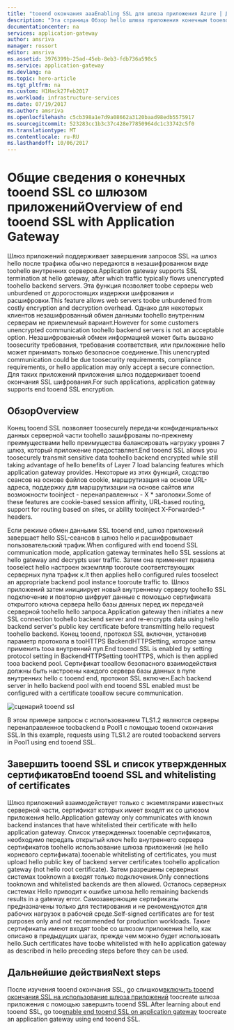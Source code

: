 ```yaml
---
title: "tooend окончания aaaEnabling SSL для шлюза приложения Azure | Документы Microsoft"
description: "Эта страница Обзор hello шлюза приложения конечным tooend поддержки SSL."
documentationcenter: na
services: application-gateway
author: amsriva
manager: rossort
editor: amsriva
ms.assetid: 3976399b-25ad-45eb-8eb3-fdb736a598c5
ms.service: application-gateway
ms.devlang: na
ms.topic: hero-article
ms.tgt_pltfrm: na
ms.custom: H1Hack27Feb2017
ms.workload: infrastructure-services
ms.date: 07/19/2017
ms.author: amsriva
ms.openlocfilehash: c5cb398a1e7d9a08662a3120baad98edb5575917
ms.sourcegitcommit: 523283cc1b3c37c428e77850964dc1c33742c5f0
ms.translationtype: MT
ms.contentlocale: ru-RU
ms.lasthandoff: 10/06/2017
---
```

# <a name="overview-of-end-tooend-ssl-with-application-gateway"></a><span data-ttu-id="6ce64-103">Общие сведения о конечных tooend SSL со шлюзом приложений</span><span class="sxs-lookup"><span data-stu-id="6ce64-103">Overview of end tooend SSL with Application Gateway</span></span>

<span data-ttu-id="6ce64-104">Шлюз приложений поддерживает завершения запросов SSL на шлюз hello после трафика обычно передаются в незашифрованном виде toohello внутренних серверов.</span><span class="sxs-lookup"><span data-stu-id="6ce64-104">Application gateway supports SSL termination at hello gateway, after which traffic typically flows unencrypted toohello backend servers.</span></span> <span data-ttu-id="6ce64-105">Эта функция позволяет toobe серверы web unburdened от дорогостоящих издержки шифрования и расшифровки.</span><span class="sxs-lookup"><span data-stu-id="6ce64-105">This feature allows web servers toobe unburdened from costly encryption and decryption overhead.</span></span> <span data-ttu-id="6ce64-106">Однако для некоторых клиентов незашифрованный обмен данными toohello внутренним серверам не приемлемый вариант.</span><span class="sxs-lookup"><span data-stu-id="6ce64-106">However for some customers unencrypted communication toohello backend servers is not an acceptable option.</span></span> <span data-ttu-id="6ce64-107">Незашифрованный обмен информацией может быть вызвано toosecurity требования, требования соответствия, или приложение hello может принимать только безопасное соединение.</span><span class="sxs-lookup"><span data-stu-id="6ce64-107">This unencrypted communication could be due toosecurity requirements, compliance requirements, or hello application may only accept a secure connection.</span></span> <span data-ttu-id="6ce64-108">Для таких приложений приложения шлюз поддерживает tooend окончания SSL шифрования.</span><span class="sxs-lookup"><span data-stu-id="6ce64-108">For such applications, application gateway supports end tooend SSL encryption.</span></span>

## <a name="overview"></a><span data-ttu-id="6ce64-109">Обзор</span><span class="sxs-lookup"><span data-stu-id="6ce64-109">Overview</span></span>

<span data-ttu-id="6ce64-110">Конец tooend SSL позволяет toosecurely передачи конфиденциальных данных серверной части toohello зашифрованы по-прежнему преимуществами hello преимущества балансировать нагрузку уровня 7 шлюз, который приложение предоставляет.</span><span class="sxs-lookup"><span data-stu-id="6ce64-110">End tooend SSL allows you toosecurely transmit sensitive data toohello backend encrypted while still taking advantage of hello benefits of Layer 7 load balancing features which application gateway provides.</span></span> <span data-ttu-id="6ce64-111">Некоторые из этих функций, сходство сеансов на основе файлов cookie, маршрутизация на основе URL-адреса, поддержку для маршрутизации на основе сайтов или возможности tooinject - перенаправленных - X * заголовки.</span><span class="sxs-lookup"><span data-stu-id="6ce64-111">Some of these features are cookie-based session affinity, URL-based routing, support for routing based on sites, or ability tooinject X-Forwarded-* headers.</span></span>

<span data-ttu-id="6ce64-112">Если режиме обмен данными SSL tooend end, шлюз приложений завершает hello SSL-сеансов в шлюз hello и расшифровывает пользовательский трафик.</span><span class="sxs-lookup"><span data-stu-id="6ce64-112">When configured with end tooend SSL communication mode, application gateway terminates hello SSL sessions at hello gateway and decrypts user traffic.</span></span> <span data-ttu-id="6ce64-113">Затем она применяет правила tooselect hello настроен экземпляр tooroute соответствующих серверных пула трафик к.</span><span class="sxs-lookup"><span data-stu-id="6ce64-113">It then applies hello configured rules tooselect an appropriate backend pool instance tooroute traffic to.</span></span> <span data-ttu-id="6ce64-114">Шлюз приложений затем инициирует новый внутреннему серверу toohello SSL подключение и повторно шифрует данные с помощью сертификата открытого ключа сервера hello базы данных перед их передачей серверной toohello hello запроса.</span><span class="sxs-lookup"><span data-stu-id="6ce64-114">Application gateway then initiates a new SSL connection toohello backend server and re-encrypts data using hello backend server's public key certificate before transmitting hello request toohello backend.</span></span> <span data-ttu-id="6ce64-115">Конец tooend, протокол SSL включен, установив параметр протокола в tooHTTPS BackendHTTPSetting, которое затем применить tooa внутренний пул.</span><span class="sxs-lookup"><span data-stu-id="6ce64-115">End tooend SSL is enabled by setting protocol setting in BackendHTTPSetting tooHTTPS, which is then applied tooa backend pool.</span></span> <span data-ttu-id="6ce64-116">Сертификат tooallow безопасного взаимодействия должны быть настроены каждого сервера базы данных в пуле внутренних hello с tooend end, протокол SSL включен.</span><span class="sxs-lookup"><span data-stu-id="6ce64-116">Each backend server in hello backend pool with end tooend SSL enabled must be configured with a certificate tooallow secure communication.</span></span>

![сценарий tooend ssl][1]

<span data-ttu-id="6ce64-118">В этом примере запросы с использованием TLS1.2 являются серверы перенаправленное toobackend в Pool1 с помощью tooend окончания SSL.</span><span class="sxs-lookup"><span data-stu-id="6ce64-118">In this example, requests using TLS1.2 are routed toobackend servers in Pool1 using end tooend SSL.</span></span>

## <a name="end-tooend-ssl-and-whitelisting-of-certificates"></a><span data-ttu-id="6ce64-119">Завершить tooend SSL и список утвержденных сертификатов</span><span class="sxs-lookup"><span data-stu-id="6ce64-119">End tooend SSL and whitelisting of certificates</span></span>

<span data-ttu-id="6ce64-120">Шлюз приложений взаимодействует только с экземплярами известных серверной части, сертификат которых имеет входят их со шлюзом приложения hello.</span><span class="sxs-lookup"><span data-stu-id="6ce64-120">Application gateway only communicates with known backend instances that have whitelisted their certificate with hello application gateway.</span></span> <span data-ttu-id="6ce64-121">Список утвержденных tooenable сертификатов, необходимо передать открытый ключ hello внутреннего сервера сертификатов toohello использование шлюза приложений (не hello корневого сертификата).</span><span class="sxs-lookup"><span data-stu-id="6ce64-121">tooenable whitelisting of certificates, you must upload hello public key of backend server certificates toohello application gateway (not hello root certificate).</span></span> <span data-ttu-id="6ce64-122">Затем разрешены серверных системах tooknown а входят только подключения.</span><span class="sxs-lookup"><span data-stu-id="6ce64-122">Only connections tooknown and whitelisted backends are then allowed.</span></span> <span data-ttu-id="6ce64-123">Осталось серверных системах Hello приводит к ошибке шлюза.</span><span class="sxs-lookup"><span data-stu-id="6ce64-123">hello remaining backends results in a gateway error.</span></span> <span data-ttu-id="6ce64-124">Самозаверяющие сертификаты предназначены только для тестирования и не рекомендуются для рабочих нагрузок в рабочей среде.</span><span class="sxs-lookup"><span data-stu-id="6ce64-124">Self-signed certificates are for test purposes only and not recommended for production workloads.</span></span> <span data-ttu-id="6ce64-125">Такие сертификаты имеют входят toobe со шлюзом приложения hello, как описано в предыдущих шагах, прежде чем можно будет использовать hello.</span><span class="sxs-lookup"><span data-stu-id="6ce64-125">Such certificates have toobe whitelisted with hello application gateway as described in hello preceding steps before they can be used.</span></span>

## <a name="next-steps"></a><span data-ttu-id="6ce64-126">Дальнейшие действия</span><span class="sxs-lookup"><span data-stu-id="6ce64-126">Next steps</span></span>

<span data-ttu-id="6ce64-127">После изучения tooend окончания SSL, go слишком[включить tooend окончания SSL на использование шлюза приложений](application-gateway-end-to-end-ssl-powershell.md) toocreate шлюза приложения с помощью завершить tooend SSL.</span><span class="sxs-lookup"><span data-stu-id="6ce64-127">After learning about end tooend SSL, go too[enable end tooend SSL on application gateway](application-gateway-end-to-end-ssl-powershell.md) toocreate an application gateway using end tooend SSL.</span></span>

<!--Image references-->

[1]: ./media/application-gateway-backend-ssl/scenario.png
